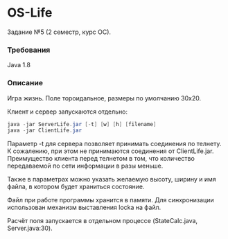 OS-Life
=======

Задание №5 (2 семестр, курс ОС).

### Требования

Java 1.8

### Описание

Игра жизнь. Поле тороидальное, размеры по умолчанию 30х20.

Клиент и сервер запускаются отдельно:
```java
java -jar ServerLife.jar [-t] [w] [h] [filename]
java -jar ClientLife.jar
```

Параметр -t для сервера позволяет принимать соединения по телнету.
К сожалению, при этом не принимаются соединения от ClientLife.jar.
Преимущество клиента перед телнетом в том, что количество передаваемой по сети информации в разы меньше.

Также в параметрах можно указать желаемую высоту, ширину и имя файла, в котором будет храниться состояние.

Файл при работе программы хранится в памяти.
Для синхронизации использован механизм выставления lockа на файл.

Расчёт поля запускается в отдельном процессе (StateCalc.java, Server.java:30).
